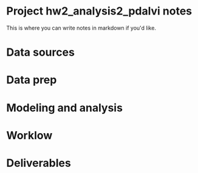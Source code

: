 # Project hw2_analysis2_pdalvi notes

 
This is where you can write notes in markdown if you'd like.

# Data sources


# Data prep


# Modeling and analysis


# Worklow


# Deliverables
